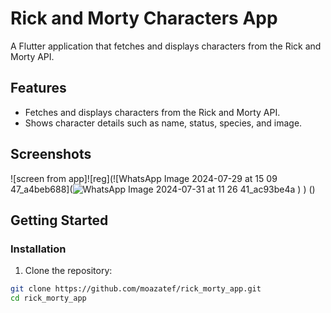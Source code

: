 # Rick and Morty Characters App

A Flutter application that fetches and displays characters from the Rick and Morty API. 
## Features

- Fetches and displays characters from the Rick and Morty API.
- Shows character details such as name, status, species, and image.

## Screenshots
![screen from app]![reg](![WhatsApp Image 2024-07-29 at 15 09 47_a4beb688](![WhatsApp Image 2024-07-31 at 11 26 41_ac93be4a](https://github.com/user-attachments/assets/014c3f5d-2cd3-4fc7-b36d-57197c26e514)
)
)
()


## Getting Started

### Installation

1. Clone the repository:

```bash
git clone https://github.com/moazatef/rick_morty_app.git
cd rick_morty_app

